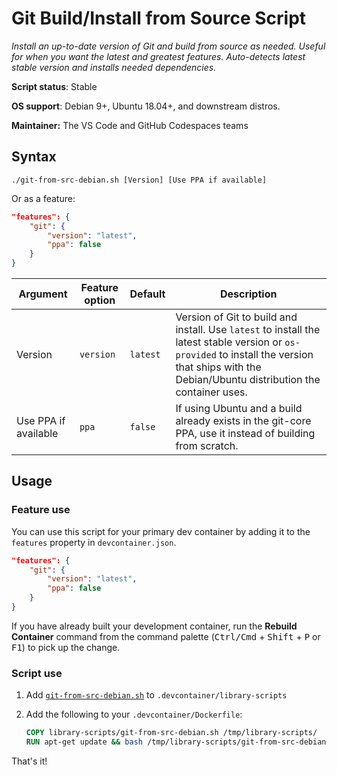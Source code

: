# Git Build/Install from Source Script

*Install an up-to-date version of Git and build from source as needed. Useful for when you want the latest and greatest features. Auto-detects latest stable version and installs needed dependencies.*

**Script status**: Stable

**OS support**: Debian 9+, Ubuntu 18.04+, and downstream distros.

**Maintainer:** The VS Code and GitHub Codespaces teams

## Syntax

```text
./git-from-src-debian.sh [Version] [Use PPA if available]
```

Or as a feature:

```json
"features": {
    "git": {
        "version": "latest",
        "ppa": false
    }
}
```

|Argument|Feature option|Default|Description|
|--------|--------------|-------|-----------|
|Version| `version` | `latest`| Version of Git to build and install. Use `latest` to install the latest stable version or `os-provided` to install the version that ships with the Debian/Ubuntu distribution the container uses. |
|Use PPA if available| `ppa` | `false`| If using Ubuntu and a build already exists in the git-core PPA, use it instead of building from scratch. |

## Usage

### Feature use

You can use this script for your primary dev container by adding it to the `features` property in `devcontainer.json`.

```json
"features": {
    "git": {
        "version": "latest",
        "ppa": false
    }
}
```

If you have already built your development container, run the **Rebuild Container** command from the command palette (<kbd>Ctrl/Cmd</kbd> + <kbd>Shift</kbd> + <kbd>P</kbd> or <kbd>F1</kbd>) to pick up the change.

### Script use

1. Add [`git-from-src-debian.sh`](../git-from-src-debian.sh) to `.devcontainer/library-scripts`

2. Add the following to your `.devcontainer/Dockerfile`:

    ```Dockerfile
    COPY library-scripts/git-from-src-debian.sh /tmp/library-scripts/
    RUN apt-get update && bash /tmp/library-scripts/git-from-src-debian.sh
    ```

That's it!
